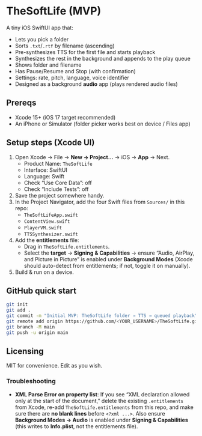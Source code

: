 
# TheSoftLife (MVP)

A tiny iOS SwiftUI app that:
- Lets you pick a folder
- Sorts `.txt`/`.rtf` by filename (ascending)
- Pre-synthesizes TTS for the first file and starts playback
- Synthesizes the rest in the background and appends to the play queue
- Shows folder and filename
- Has Pause/Resume and Stop (with confirmation)
- Settings: rate, pitch, language, voice identifier
- Designed as a background **audio** app (plays rendered audio files)

## Prereqs
- Xcode 15+ (iOS 17 target recommended)
- An iPhone or Simulator (folder picker works best on device / Files app)

## Setup steps (Xcode UI)
1. Open Xcode → File → **New → Project…** → iOS → **App** → Next.
   - Product Name: `TheSoftLife`
   - Interface: SwiftUI
   - Language: Swift
   - Check “Use Core Data”: off
   - Check “Include Tests”: off
2. Save the project somewhere handy.
3. In the Project Navigator, add the four Swift files from `Sources/` in this repo:
   - `TheSoftLifeApp.swift`
   - `ContentView.swift`
   - `PlayerVM.swift`
   - `TTSSynthesizer.swift`
4. Add the **entitlements** file:
   - Drag in `TheSoftLife.entitlements`.
   - Select the **target** → **Signing & Capabilities** → ensure “Audio, AirPlay, and Picture in Picture” is enabled under **Background Modes** (Xcode should auto-detect from entitlements; if not, toggle it on manually).
5. Build & run on a device.

## GitHub quick start
```bash
git init
git add .
git commit -m "Initial MVP: TheSoftLife folder → TTS → queued playback"
git remote add origin https://github.com/<YOUR_USERNAME>/TheSoftLife.git
git branch -M main
git push -u origin main
```

## Licensing
MIT for convenience. Edit as you wish.


### Troubleshooting
- **XML Parse Error on property list**: If you see “XML declaration allowed only at the start of the document,” delete the existing `.entitlements` from Xcode, re-add `TheSoftLife.entitlements` from this repo, and make sure there are **no blank lines** before `<?xml ...>`. Also ensure **Background Modes → Audio** is enabled under **Signing & Capabilities** (this writes to **Info.plist**, not the entitlements file).
